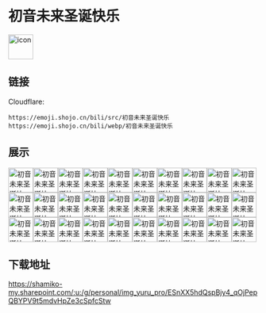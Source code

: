 # 初音未来圣诞快乐
<img src="https://emoji.shojo.cn/bili/src/初音未来圣诞快乐/icon.png" width="50" height="50" alt="icon">

## 链接
Cloudflare:
```
https://emoji.shojo.cn/bili/src/初音未来圣诞快乐
https://emoji.shojo.cn/bili/webp/初音未来圣诞快乐
```
## 展示
<img src="https://emoji.shojo.cn/bili/src/初音未来圣诞快乐/初音未来圣诞快乐-OMG.png" width="50" height="50" alt="初音未来圣诞快乐-OMG"><img src="https://emoji.shojo.cn/bili/src/初音未来圣诞快乐/初音未来圣诞快乐-啊？？.png" width="50" height="50" alt="初音未来圣诞快乐-啊？？"><img src="https://emoji.shojo.cn/bili/src/初音未来圣诞快乐/初音未来圣诞快乐-哎.png" width="50" height="50" alt="初音未来圣诞快乐-哎"><img src="https://emoji.shojo.cn/bili/src/初音未来圣诞快乐/初音未来圣诞快乐-爱了.png" width="50" height="50" alt="初音未来圣诞快乐-爱了"><img src="https://emoji.shojo.cn/bili/src/初音未来圣诞快乐/初音未来圣诞快乐-擦汗.png" width="50" height="50" alt="初音未来圣诞快乐-擦汗"><img src="https://emoji.shojo.cn/bili/src/初音未来圣诞快乐/初音未来圣诞快乐-打盹.png" width="50" height="50" alt="初音未来圣诞快乐-打盹"><img src="https://emoji.shojo.cn/bili/src/初音未来圣诞快乐/初音未来圣诞快乐-掉坑.png" width="50" height="50" alt="初音未来圣诞快乐-掉坑"><img src="https://emoji.shojo.cn/bili/src/初音未来圣诞快乐/初音未来圣诞快乐-叮叮咚咚.png" width="50" height="50" alt="初音未来圣诞快乐-叮叮咚咚"><img src="https://emoji.shojo.cn/bili/src/初音未来圣诞快乐/初音未来圣诞快乐-发礼物.png" width="50" height="50" alt="初音未来圣诞快乐-发礼物"><img src="https://emoji.shojo.cn/bili/src/初音未来圣诞快乐/初音未来圣诞快乐-发射爱心.png" width="50" height="50" alt="初音未来圣诞快乐-发射爱心"><img src="https://emoji.shojo.cn/bili/src/初音未来圣诞快乐/初音未来圣诞快乐-该工作了.png" width="50" height="50" alt="初音未来圣诞快乐-该工作了"><img src="https://emoji.shojo.cn/bili/src/初音未来圣诞快乐/初音未来圣诞快乐-好冷.png" width="50" height="50" alt="初音未来圣诞快乐-好冷"><img src="https://emoji.shojo.cn/bili/src/初音未来圣诞快乐/初音未来圣诞快乐-喝茶.png" width="50" height="50" alt="初音未来圣诞快乐-喝茶"><img src="https://emoji.shojo.cn/bili/src/初音未来圣诞快乐/初音未来圣诞快乐-嘿嘿.png" width="50" height="50" alt="初音未来圣诞快乐-嘿嘿"><img src="https://emoji.shojo.cn/bili/src/初音未来圣诞快乐/初音未来圣诞快乐-火了.png" width="50" height="50" alt="初音未来圣诞快乐-火了"><img src="https://emoji.shojo.cn/bili/src/初音未来圣诞快乐/初音未来圣诞快乐-记下来.png" width="50" height="50" alt="初音未来圣诞快乐-记下来"><img src="https://emoji.shojo.cn/bili/src/初音未来圣诞快乐/初音未来圣诞快乐-看看我.png" width="50" height="50" alt="初音未来圣诞快乐-看看我"><img src="https://emoji.shojo.cn/bili/src/初音未来圣诞快乐/初音未来圣诞快乐-困惑.png" width="50" height="50" alt="初音未来圣诞快乐-困惑"><img src="https://emoji.shojo.cn/bili/src/初音未来圣诞快乐/初音未来圣诞快乐-扭捏.png" width="50" height="50" alt="初音未来圣诞快乐-扭捏"><img src="https://emoji.shojo.cn/bili/src/初音未来圣诞快乐/初音未来圣诞快乐-求求.png" width="50" height="50" alt="初音未来圣诞快乐-求求"><img src="https://emoji.shojo.cn/bili/src/初音未来圣诞快乐/初音未来圣诞快乐-让我看看.png" width="50" height="50" alt="初音未来圣诞快乐-让我看看"><img src="https://emoji.shojo.cn/bili/src/初音未来圣诞快乐/初音未来圣诞快乐-圣诞快乐.png" width="50" height="50" alt="初音未来圣诞快乐-圣诞快乐"><img src="https://emoji.shojo.cn/bili/src/初音未来圣诞快乐/初音未来圣诞快乐-圣诞驯鹿.png" width="50" height="50" alt="初音未来圣诞快乐-圣诞驯鹿"><img src="https://emoji.shojo.cn/bili/src/初音未来圣诞快乐/初音未来圣诞快乐-思索.png" width="50" height="50" alt="初音未来圣诞快乐-思索"><img src="https://emoji.shojo.cn/bili/src/初音未来圣诞快乐/初音未来圣诞快乐-填坑.png" width="50" height="50" alt="初音未来圣诞快乐-填坑"><img src="https://emoji.shojo.cn/bili/src/初音未来圣诞快乐/初音未来圣诞快乐-偷看.png" width="50" height="50" alt="初音未来圣诞快乐-偷看"><img src="https://emoji.shojo.cn/bili/src/初音未来圣诞快乐/初音未来圣诞快乐-委屈.png" width="50" height="50" alt="初音未来圣诞快乐-委屈"><img src="https://emoji.shojo.cn/bili/src/初音未来圣诞快乐/初音未来圣诞快乐-歇了.png" width="50" height="50" alt="初音未来圣诞快乐-歇了"><img src="https://emoji.shojo.cn/bili/src/初音未来圣诞快乐/初音未来圣诞快乐-嘘.png" width="50" height="50" alt="初音未来圣诞快乐-嘘"><img src="https://emoji.shojo.cn/bili/src/初音未来圣诞快乐/初音未来圣诞快乐-遗忘喷雾.png" width="50" height="50" alt="初音未来圣诞快乐-遗忘喷雾">

## 下载地址

https://shamiko-my.sharepoint.com/:u:/g/personal/img_yuru_pro/ESnXX5hdQspBjy4_qOjPepQBYPV9t5mdvHpZe3cSpfcStw